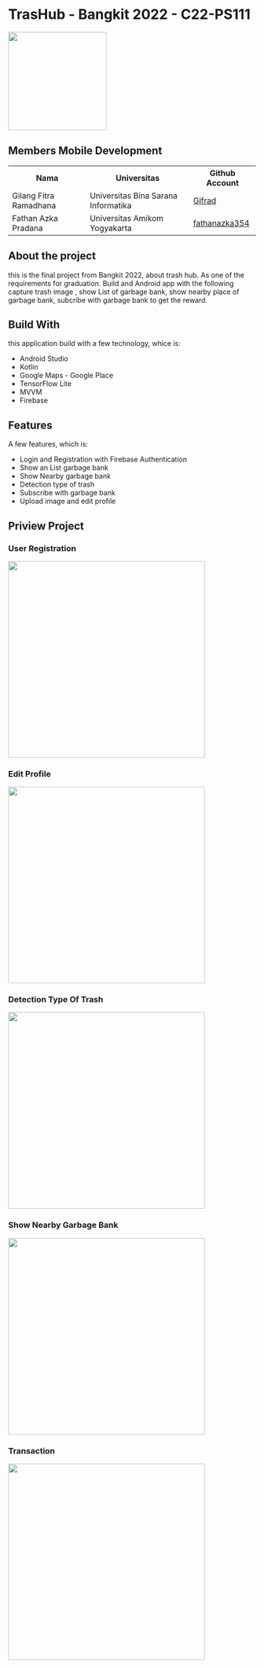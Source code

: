 TrasHub - Bangkit 2022 - C22-PS111
==
<img src="https://res.cloudinary.com/dmwszzxcc/image/upload/v1702287626/Bangkit/Logo/kmmlgrpejafhiomjscbi.jpg" width="200" />

## Members Mobile Development

<table>
    <tr>
        <th>Nama</th>
        <th>Universitas</th>
        <th>Github Account</th>
    </tr>
    <tr>
        <td>Gilang Fitra Ramadhana</td>
        <td>Universitas Bina Sarana Informatika</td>
        <td><a href="https://github.com/Gifrad">Gifrad</a></td>
    </tr>
     <tr>
        <td>Fathan Azka Pradana</td>
        <td>Universitas Amikom Yogyakarta</td>
        <td><a href="https://github.com/fathanazka354">fathanazka354</a></td>
    </tr>
</table>


About the project
--
this is the final project from Bangkit 2022, about trash hub. As one of the requirements for graduation.
Build and Android app with the following capture trash image , show List of garbage bank, show nearby place of garbage bank,
subcribe with garbage bank to get the reward.

Build With
--
this application build with a few technology, whice is:

- Android Studio 
- Kotlin
- Google Maps - Google Place
- TensorFlow Lite
- MVVM
- Firebase

Features
--
A few features, which is:

- Login and Registration with Firebase Authentication
- Show an List garbage bank 
- Show Nearby garbage bank
- Detection type of trash
- Subscribe with garbage bank
- Upload image and edit profile

## Priview Project 
### User Registration
<img src="https://res.cloudinary.com/dmwszzxcc/image/upload/v1702354494/Bangkit/demo/zrpwwvlvbhvdx8mgyg9a.gif" width="400" />

### Edit Profile
<img src="https://res.cloudinary.com/dmwszzxcc/image/upload/v1702355071/Bangkit/demo/qi7sjm6ygq2vtvsf1w6l.gif" width="400" />

### Detection Type Of Trash
<img src="https://res.cloudinary.com/dmwszzxcc/image/upload/v1702355312/Bangkit/demo/ptkhzau8hdbhibb3mrxd.gif" width="400" />

### Show Nearby Garbage Bank
<img src="https://res.cloudinary.com/dmwszzxcc/image/upload/v1702355527/Bangkit/demo/eene7sw8nb97tmocenky.gif" width="400" />

### Transaction 
<img src="https://res.cloudinary.com/dmwszzxcc/image/upload/v1702355788/Bangkit/demo/oewvbpleolvskhdtydxi.gif" width="400" />

